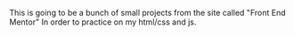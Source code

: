 This is going to be a bunch of small projects from the site called "Front End Mentor"
In order to practice on my html/css and js.
